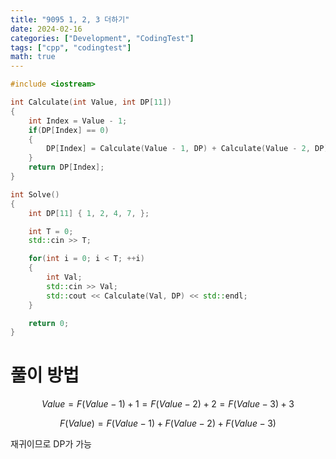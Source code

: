 ```yaml
---
title: "9095 1, 2, 3 더하기"
date: 2024-02-16
categories: ["Development", "CodingTest"]
tags: ["cpp", "codingtest"]
math: true
---
```

```cpp
#include <iostream>

int Calculate(int Value, int DP[11])
{
    int Index = Value - 1;
    if(DP[Index] == 0)
    {
        DP[Index] = Calculate(Value - 1, DP) + Calculate(Value - 2, DP) + Calculate(Value - 3, DP);
    }
    return DP[Index];
}

int Solve()
{
    int DP[11] { 1, 2, 4, 7, };

    int T = 0;
    std::cin >> T;

    for(int i = 0; i < T; ++i)
    {
        int Val;
        std::cin >> Val;
        std::cout << Calculate(Val, DP) << std::endl;
    }

    return 0;
}
```

# 풀이 방법

$$
Value = F(Value - 1) + 1 = F(Value - 2) + 2 = F(Value - 3) + 3
$$

$$
F(Value) = F(Value - 1) + F(Value - 2) + F(Value - 3)
$$

재귀이므로 DP가 가능
